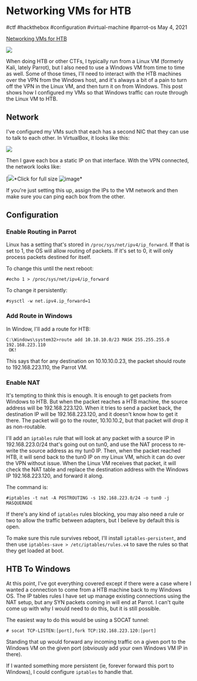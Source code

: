 

# Networking VMs for HTB

#ctf #hackthebox #configuration #virtual-machine #parrot-os May 4, 2021






[Networking VMs for HTB](#)




![](/img/vms-cover.png)

When doing HTB or other CTFs, I typically run from a Linux VM (formerly
Kali, lately Parrot), but I also need to use a Windows VM from time to
time as well. Some of those times, I'll need to interact with the HTB
machines over the VPN from the Windows host, and it's always a bit of a
pain to turn off the VPN in the Linux VM, and then turn it on from
Windows. This post shows how I configured my VMs so that Windows traffic
can route through the Linux VM to HTB.

## Network

I've configured my VMs such that each has a second NIC that they can use
to talk to each other. In VirtualBox, it looks like this:

![](/img/image-20210430133215223.png)

Then I gave each box a static IP on that interface. With the VPN
connected, the network looks like:

[![](/img/VMConfig.png)*Click for full size
![image*](/img/VMConfig.png)

If you're just setting this up, assign the IPs to the VM network and
then make sure you can ping each box from the other.

## Configuration

### Enable Routing in Parrot

Linux has a setting that's stored in `/proc/sys/net/ipv4/ip_forward`. If
that is set to 1, the OS will allow routing of packets. If it's set to
0, it will only process packets destined for itself.

To change this until the next reboot:



    #echo 1 > /proc/sys/net/ipv4/ip_forward



To change it persistently:



    #sysctl -w net.ipv4.ip_forward=1



### Add Route in Windows

In Window, I'll add a route for HTB:



    C:\Windows\system32>route add 10.10.10.0/23 MASK 255.255.255.0 192.168.223.110
     OK!



This says that for any destination on 10.10.10.0.23, the packet should
route to 192.168.223.110, the Parrot VM.

### Enable NAT

It's tempting to think this is enough. It is enough to get packets from
Windows to HTB. But when the packet reaches a HTB machine, the source
address will be 192.168.223.120. When it tries to send a packet back,
the destination IP will be 192.168.223.120, and it doesn't know how to
get it there. The packet will go to the router, 10.10.10.2, but that
packet will drop it as non-routable.

I'll add an `iptables` rule that will look at any packet with a source
IP in 192.168.223.0/24 that's going out on tun0, and use the NAT process
to re-write the source address as my tun0 IP. Then, when the packet
reached HTB, it will send back to the tun0 IP on my Linux VM, which it
can do over the VPN without issue. When the Linux VM receives that
packet, it will check the NAT table and replace the destination address
with the Windows IP 192.168.223.120, and forward it along.

The command is:



    #iptables -t nat -A POSTROUTING -s 192.168.223.0/24 -o tun0 -j MASQUERADE



If there's any kind of `iptables` rules blocking, you may also need a
rule or two to allow the traffic between adapters, but I believe by
default this is open.

To make sure this rule survives reboot, I'll install
`iptables-persistent`, and then use
`iptables-save > /etc/iptables/rules.v4` to save the rules so that they
get loaded at boot.

## HTB To Windows

At this point, I've got everything covered except if there were a case
where I wanted a connection to come from a HTB machine back to my
Windows OS. The IP tables rules I have set up manage existing
connections using the NAT setup, but any SYN packets coming in will end
at Parrot. I can't quite come up with why I would need to do this, but
it is still possible.

The easiest way to do this would be using a SOCAT tunnel:



    # socat TCP-LISTEN:[port],fork TCP:192.168.223.120:[port]



Standing that up would forward any incoming traffic on a given port to
the Windows VM on the given port (obviously add your own Windows VM IP
in there).

If I wanted something more persistent (ie, forever forward this port to
Windows), I could configure `iptables` to handle that.





